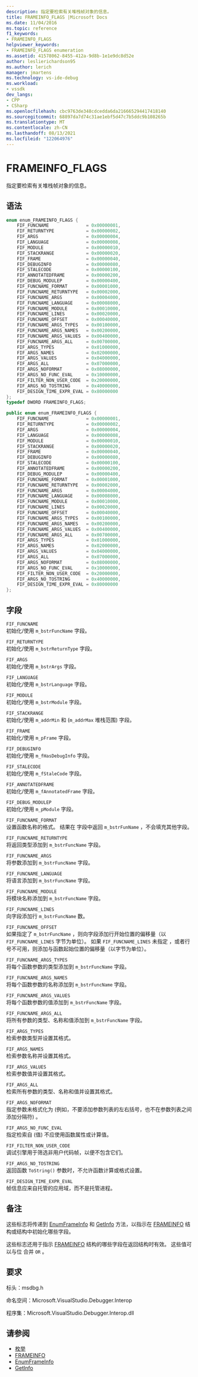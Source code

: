 ```yaml
---
description: 指定要检索有关堆栈帧对象的信息。
title: FRAMEINFO_FLAGS |Microsoft Docs
ms.date: 11/04/2016
ms.topic: reference
f1_keywords:
- FRAMEINFO_FLAGS
helpviewer_keywords:
- FRAMEINFO_FLAGS enumeration
ms.assetid: 41578062-8455-412a-9d8b-1e1e9dc8d52e
author: leslierichardson95
ms.author: lerich
manager: jmartens
ms.technology: vs-ide-debug
ms.workload:
- vssdk
dev_langs:
- CPP
- CSharp
ms.openlocfilehash: cbc9763de348cdcedda6da216665294417418140
ms.sourcegitcommit: 68897da7d74c31ae1ebf5d47c7b5ddc9b108265b
ms.translationtype: MT
ms.contentlocale: zh-CN
ms.lasthandoff: 08/13/2021
ms.locfileid: "122064976"
---
```

# <a name="frameinfo_flags"></a>FRAMEINFO_FLAGS
指定要检索有关堆栈帧对象的信息。

## <a name="syntax"></a>语法

```cpp
enum enum_FRAMEINFO_FLAGS {
    FIF_FUNCNAME              = 0x00000001,
    FIF_RETURNTYPE            = 0x00000002,
    FIF_ARGS                  = 0x00000004,
    FIF_LANGUAGE              = 0x00000008,
    FIF_MODULE                = 0x00000010,
    FIF_STACKRANGE            = 0x00000020,
    FIF_FRAME                 = 0x00000040,
    FIF_DEBUGINFO             = 0x00000080,
    FIF_STALECODE             = 0x00000100,
    FIF_ANNOTATEDFRAME        = 0x00000200,
    FIF_DEBUG_MODULEP         = 0x00000400,
    FIF_FUNCNAME_FORMAT       = 0x00001000,
    FIF_FUNCNAME_RETURNTYPE   = 0x00002000,
    FIF_FUNCNAME_ARGS         = 0x00004000,
    FIF_FUNCNAME_LANGUAGE     = 0x00008000,
    FIF_FUNCNAME_MODULE       = 0x00010000,
    FIF_FUNCNAME_LINES        = 0x00020000,
    FIF_FUNCNAME_OFFSET       = 0x00040000,
    FIF_FUNCNAME_ARGS_TYPES   = 0x00100000,
    FIF_FUNCNAME_ARGS_NAMES   = 0x00200000,
    FIF_FUNCNAME_ARGS_VALUES  = 0x00400000,
    FIF_FUNCNAME_ARGS_ALL     = 0x00700000,
    FIF_ARGS_TYPES            = 0x01000000,
    FIF_ARGS_NAMES            = 0x02000000,
    FIF_ARGS_VALUES           = 0x04000000,
    FIF_ARGS_ALL              = 0x07000000,
    FIF_ARGS_NOFORMAT         = 0x08000000,
    FIF_ARGS_NO_FUNC_EVAL     = 0x10000000,
    FIF_FILTER_NON_USER_CODE  = 0x20000000,
    FIF_ARGS_NO_TOSTRING      = 0x40000000,
    FIF_DESIGN_TIME_EXPR_EVAL = 0x80000000
};
typedef DWORD FRAMEINFO_FLAGS;
```

```csharp
public enum enum_FRAMEINFO_FLAGS {
    FIF_FUNCNAME              = 0x00000001,
    FIF_RETURNTYPE            = 0x00000002,
    FIF_ARGS                  = 0x00000004,
    FIF_LANGUAGE              = 0x00000008,
    FIF_MODULE                = 0x00000010,
    FIF_STACKRANGE            = 0x00000020,
    FIF_FRAME                 = 0x00000040,
    FIF_DEBUGINFO             = 0x00000080,
    FIF_STALECODE             = 0x00000100,
    FIF_ANNOTATEDFRAME        = 0x00000200,
    FIF_DEBUG_MODULEP         = 0x00000400,
    FIF_FUNCNAME_FORMAT       = 0x00001000,
    FIF_FUNCNAME_RETURNTYPE   = 0x00002000,
    FIF_FUNCNAME_ARGS         = 0x00004000,
    FIF_FUNCNAME_LANGUAGE     = 0x00008000,
    FIF_FUNCNAME_MODULE       = 0x00010000,
    FIF_FUNCNAME_LINES        = 0x00020000,
    FIF_FUNCNAME_OFFSET       = 0x00040000,
    FIF_FUNCNAME_ARGS_TYPES   = 0x00100000,
    FIF_FUNCNAME_ARGS_NAMES   = 0x00200000,
    FIF_FUNCNAME_ARGS_VALUES  = 0x00400000,
    FIF_FUNCNAME_ARGS_ALL     = 0x00700000,
    FIF_ARGS_TYPES            = 0x01000000,
    FIF_ARGS_NAMES            = 0x02000000,
    FIF_ARGS_VALUES           = 0x04000000,
    FIF_ARGS_ALL              = 0x07000000,
    FIF_ARGS_NOFORMAT         = 0x08000000,
    FIF_ARGS_NO_FUNC_EVAL     = 0x10000000,
    FIF_FILTER_NON_USER_CODE  = 0x20000000,
    FIF_ARGS_NO_TOSTRING      = 0x40000000,
    FIF_DESIGN_TIME_EXPR_EVAL = 0x80000000
};
```

## <a name="fields"></a>字段
`FIF_FUNCNAME`\
初始化/使用 `m_bstrFuncName` 字段。

`FIF_RETURNTYPE`\
初始化/使用 `m_bstrReturnType` 字段。

`FIF_ARGS`\
初始化/使用 `m_bstrArgs` 字段。

`FIF_LANGUAGE`\
初始化/使用 `m_bstrLanguage` 字段。

`FIF_MODULE`\
初始化/使用 `m_bstrModule` 字段。

`FIF_STACKRANGE`\
初始化/使用 `m_addrMin` 和 (`m_addrMax` 堆栈范围) 字段。

`FIF_FRAME`\
初始化/使用 `m_pFrame` 字段。

`FIF_DEBUGINFO`\
初始化/使用 `m_fHasDebugInfo` 字段。

`FIF_STALECODE`\
初始化/使用 `m_fStaleCode` 字段。

`FIF_ANNOTATEDFRAME`\
初始化/使用 `m_fAnnotatedFrame` 字段。

`FIF_DEBUG_MODULEP`\
初始化/使用 `m_pModule` 字段。

`FIF_FUNCNAME_FORMAT`\
设置函数名称的格式。 结果在 字段中返回 `m_bstrFunName` ，不会填充其他字段。

`FIF_FUNCNAME_RETURNTYPE`\
将返回类型添加到 `m_bstrFuncName` 字段。

`FIF_FUNCNAME_ARGS`\
将参数添加到 `m_bstrFuncName` 字段。

`FIF_FUNCNAME_LANGUAGE`\
将语言添加到 `m_bstrFuncName` 字段。

`FIF_FUNCNAME_MODULE`\
将模块名称添加到 `m_bstrFuncName` 字段。

`FIF_FUNCNAME_LINES`\
向字段添加行 `m_bstrFuncName` 数。

`FIF_FUNCNAME_OFFSET`\
如果指定了 `m_bstrFuncName` ，则向字段添加行开始位置的偏移量（以 `FIF_FUNCNAME_LINES` 字节为单位）。 如果 `FIF_FUNCNAME_LINES` 未指定 ，或者行号不可用，则添加与函数起始位置的偏移量（以字节为单位）。

`FIF_FUNCNAME_ARGS_TYPES`\
将每个函数参数的类型添加到 `m_bstrFuncName` 字段。

`FIF_FUNCNAME_ARGS_NAMES`\
将每个函数参数的名称添加到 `m_bstrFuncName` 字段。

`FIF_FUNCNAME_ARGS_VALUES`\
将每个函数参数的值添加到 `m_bstrFuncName` 字段。

`FIF_FUNCNAME_ARGS_ALL`\
将所有参数的类型、名称和值添加到 `m_bstrFuncName` 字段。

`FIF_ARGS_TYPES`\
检索参数类型并设置其格式。

`FIF_ARGS_NAMES`\
检索参数名称并设置其格式。

`FIF_ARGS_VALUES`\
检索参数值并设置其格式。

`FIF_ARGS_ALL`\
检索所有参数的类型、名称和值并设置其格式。

`FIF_ARGS_NOFORMAT`\
指定参数未格式化为 (例如，不要添加参数列表的左右括号，也不在参数列表之间添加分隔符) 。

`FIF_ARGS_NO_FUNC_EVAL`\
指定检索自 (值) 不应使用函数属性或计算值。

`FIF_FILTER_NON_USER_CODE`\
调试引擎用于筛选非用户代码帧，以便不包含它们。

`FIF_ARGS_NO_TOSTRING`\
返回函数 `ToString()` 参数时，不允许函数计算或格式设置。

`FIF_DESIGN_TIME_EXPR_EVAL`\
帧信息应来自托管的应用域，而不是托管进程。

## <a name="remarks"></a>备注
这些标志将传递到 [EnumFrameInfo](../../../extensibility/debugger/reference/idebugthread2-enumframeinfo.md) 和 [GetInfo](../../../extensibility/debugger/reference/idebugstackframe2-getinfo.md) 方法，以指示在 [FRAMEINFO](../../../extensibility/debugger/reference/frameinfo.md) 结构或结构中初始化哪些字段。

这些标志还用于指示 [FRAMEINFO](../../../extensibility/debugger/reference/frameinfo.md) 结构的哪些字段在返回结构时有效。 这些值可以与位 合并 `OR` 。

## <a name="requirements"></a>要求
标头：msdbg.h

命名空间：Microsoft.VisualStudio.Debugger.Interop

程序集：Microsoft.VisualStudio.Debugger.Interop.dll

## <a name="see-also"></a>请参阅
- [枚举](../../../extensibility/debugger/reference/enumerations-visual-studio-debugging.md)
- [FRAMEINFO](../../../extensibility/debugger/reference/frameinfo.md)
- [EnumFrameInfo](../../../extensibility/debugger/reference/idebugthread2-enumframeinfo.md)
- [GetInfo](../../../extensibility/debugger/reference/idebugstackframe2-getinfo.md)
